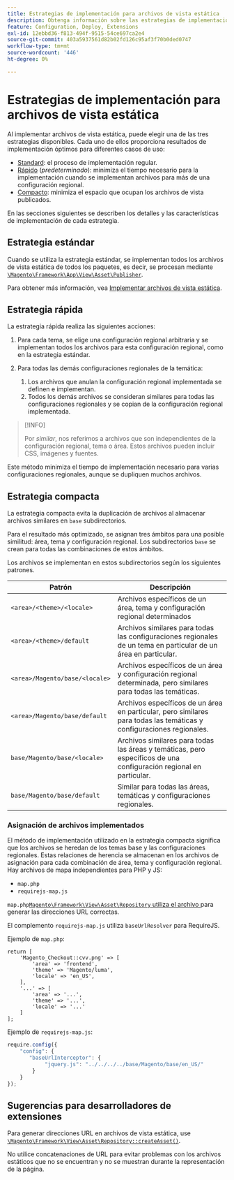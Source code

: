 ```yaml
---
title: Estrategias de implementación para archivos de vista estática
description: Obtenga información sobre las estrategias de implementación para la aplicación de Commerce.
feature: Configuration, Deploy, Extensions
exl-id: 12ebbd36-f813-494f-9515-54ce697ca2e4
source-git-commit: 403a5937561d82b02fd126c95af3f70b0ded0747
workflow-type: tm+mt
source-wordcount: '446'
ht-degree: 0%

---
```


# Estrategias de implementación para archivos de vista estática

Al implementar archivos de vista estática, puede elegir una de las tres estrategias disponibles. Cada uno de ellos proporciona resultados de implementación óptimos para diferentes casos de uso:

- [Standard](#standard-strategy): el proceso de implementación regular.
- [Rápido](#quick-strategy) (_predeterminado_): minimiza el tiempo necesario para la implementación cuando se implementan archivos para más de una configuración regional.
- [Compacto](#compact-strategy): minimiza el espacio que ocupan los archivos de vista publicados.

En las secciones siguientes se describen los detalles y las características de implementación de cada estrategia.

## Estrategia estándar

Cuando se utiliza la estrategia estándar, se implementan todos los archivos de vista estática de todos los paquetes, es decir, se procesan mediante [`\Magento\Framework\App\View\Asset\Publisher`](https://github.com/magento/magento2/blob/2.4/lib/internal/Magento/Framework/App/View/Asset/Publisher.php).

Para obtener más información, vea [Implementar archivos de vista estática](../cli/static-view-file-deployment.md).

## Estrategia rápida

La estrategia rápida realiza las siguientes acciones:

1. Para cada tema, se elige una configuración regional arbitraria y se implementan todos los archivos para esta configuración regional, como en la estrategia estándar.
1. Para todas las demás configuraciones regionales de la temática:

   1. Los archivos que anulan la configuración regional implementada se definen e implementan.
   1. Todos los demás archivos se consideran similares para todas las configuraciones regionales y se copian de la configuración regional implementada.

>[!INFO]
>
>Por _similar_, nos referimos a archivos que son independientes de la configuración regional, tema o área. Estos archivos pueden incluir CSS, imágenes y fuentes.

Este método minimiza el tiempo de implementación necesario para varias configuraciones regionales, aunque se dupliquen muchos archivos.

## Estrategia compacta

La estrategia compacta evita la duplicación de archivos al almacenar archivos similares en `base` subdirectorios.

Para el resultado más optimizado, se asignan tres ámbitos para una posible similitud: área, tema y configuración regional. Los subdirectorios `base` se crean para todas las combinaciones de estos ámbitos.

Los archivos se implementan en estos subdirectorios según los siguientes patrones.

| Patrón | Descripción |
| ------- | ----------- |
| `<area>/<theme>/<locale>` | Archivos específicos de un área, tema y configuración regional determinados |
| `<area>/<theme>/default` | Archivos similares para todas las configuraciones regionales de un tema en particular de un área en particular. |
| `<area>/Magento/base/<locale>` | Archivos específicos de un área y configuración regional determinada, pero similares para todas las temáticas. |
| `<area>/Magento/base/default` | Archivos específicos de un área en particular, pero similares para todas las temáticas y configuraciones regionales. |
| `base/Magento/base/<locale>` | Archivos similares para todas las áreas y temáticas, pero específicos de una configuración regional en particular. |
| `base/Magento/base/default` | Similar para todas las áreas, temáticas y configuraciones regionales. |

### Asignación de archivos implementados

El método de implementación utilizado en la estrategia compacta significa que los archivos se heredan de los temas base y las configuraciones regionales. Estas relaciones de herencia se almacenan en los archivos de asignación para cada combinación de área, tema y configuración regional. Hay archivos de mapa independientes para PHP y JS:

- `map.php`
- `requirejs-map.js`

`map.php`[`Magento\Framework\View\Asset\Repository` utiliza el archivo ](https://github.com/magento/magento2/blob/2.4/lib/internal/Magento/Framework/View/Asset/Repository.php) para generar las direcciones URL correctas.

El complemento `requirejs-map.js` utiliza `baseUrlResolver` para RequireJS.

Ejemplo de `map.php`:

```php?start_inline=1
return [
    'Magento_Checkout::cvv.png' => [
        'area' => 'frontend',
        'theme' => 'Magento/luma',
        'locale' => 'en_US',
    ],
    '...' => [
        'area' => '...',
        'theme' => '...',
        'locale' => '...'
    ]
];
```

Ejemplo de `requirejs-map.js`:

```js
require.config({
    "config": {
       "baseUrlInterceptor": {
            "jquery.js": "../../../../base/Magento/base/en_US/"
        }
    }
});
```

## Sugerencias para desarrolladores de extensiones

Para generar direcciones URL en archivos de vista estática, use [`\Magento\Framework\View\Asset\Repository::createAsset()`](https://github.com/magento/magento2/blob/2.4/lib/internal/Magento/Framework/View/Asset/Repository.php#L211-L244).

No utilice concatenaciones de URL para evitar problemas con los archivos estáticos que no se encuentran y no se muestran durante la representación de la página.
